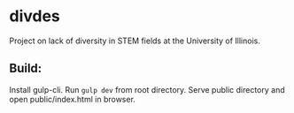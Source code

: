 # divdes
Project on lack of diversity in STEM fields at the University of Illinois.

## Build:
Install gulp-cli. Run `gulp dev` from root directory. Serve public directory and open public/index.html in browser.
